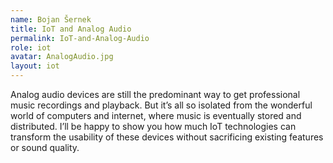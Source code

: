 ```yaml
---
name: Bojan Šernek
title: IoT and Analog Audio
permalink: IoT-and-Analog-Audio
role: iot
avatar: AnalogAudio.jpg
layout: iot
---
```


Analog audio devices are still the predominant way to get professional music recordings and playback. But it’s all so isolated from the wonderful world of computers and internet, where music is eventually stored and distributed. I’ll be happy to show you how much IoT technologies can transform the usability of these devices without sacrificing existing features or sound quality.
